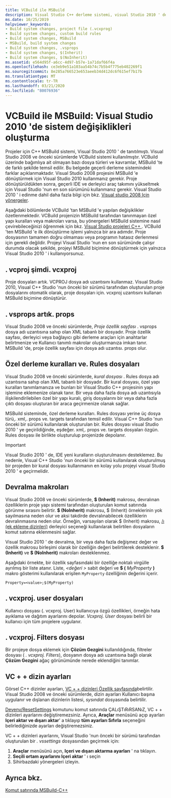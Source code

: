```yaml
---
title: VCBuild ile MSBuild
description: Visual Studio C++ derleme sistemi, visual Studio 2010 ' de VCBuild ile MSBuild 'e değiştirilmiştir.
ms.date: 10/25/2019
helpviewer_keywords:
- Build system changes, project file (.vcxprog)
- Build system changes, custom build rules
- Build system changes, MSBuild
- MSBuild, build system changes
- Build system changes, .vsprops
- Build system changes, $(Inherit)
- Build system changes, $(NoInherit)
ms.assetid: e564d95f-a6cc-4d97-b57e-1a71daf66f4a
ms.openlocfilehash: ce3eb9e51a103aa54b74c7b5b4f775eb402269f1
ms.sourcegitcommit: 8e285a766523e653aeeb34d412dc6f615ef7b17b
ms.translationtype: MT
ms.contentlocale: tr-TR
ms.lasthandoff: 03/21/2020
ms.locfileid: "80076936"
---
```

# <a name="vcbuild-vs-msbuild-build-system-changes-in-visual-studio-2010"></a>VCBuild ile MSBuild: Visual Studio 2010 'de sistem değişiklikleri oluşturma

Projeler için C++ MSBuild sistemi, Visual Studio 2010 ' de tanıtılmıştı. Visual Studio 2008 ve önceki sürümlerde VCBuild sistemi kullanılmıştır. VCBuild üzerinde bağımlıya ait olmayan bazı dosya türleri ve kavramlar, MSBuild 'te de farklı şekilde temsil edilir. Bu belgede geçerli derleme sistemindeki farklar açıklanmaktadır. Visual Studio 2008 projesini MSBuild 'e dönüştürmek için Visual Studio 2010 kullanmanız gerekir. Proje dönüştürüldükten sonra, geçerli IDE ve derleyici araç takımını yükseltmek için Visual Studio 'nun en son sürümünü kullanmanız gerekir. Visual Studio 2010 ' i edinme dahil daha fazla bilgi için bkz. [Visual studio 2008 Için yönergeler](use-native-multi-targeting.md#instructions-for-visual-studio-2008).

Aşağıdaki bölümlerde VCBuild 'tan MSBuild 'e yapılan değişiklikler özetlenmektedir. VCBuild projenizin MSBuild tarafından tanınmayan özel yapı kuralları veya makroları varsa, bu yönergeleri MSBuild sistemine nasıl çevirebileceğinizi öğrenmek için bkz. [Visual Studio projeleri C++ ](../build/creating-and-managing-visual-cpp-projects.md) . VCBuild 'ten MSBuild 'e ilk dönüştürme işlemi yalnızca bir ara adımdır. Proje dosyasının tamamen doğru olmaması veya programın hatasız derlenmesi için gerekli değildir. Projeyi Visual Studio 'nun en son sürümünde çalışır durumda olacak şekilde, projeyi MSBuild biçimine dönüştürmek için yalnızca Visual Studio 2010 ' i kullanıyorsunuz.

## <a name="vcproj-is-now-vcxproj"></a>. vcproj şimdi. vcxproj

Proje dosyaları artık. VCPROJ dosya adı uzantısını kullanmaz. Visual Studio 2010, Visual C++ Studio 'nun önceki bir sürümü tarafından oluşturulan proje dosyalarını otomatik olarak, proje dosyaları için. vcxproj uzantısını kullanan MSBuild biçimine dönüştürür.

## <a name="vsprops-is-now-props"></a>. vsprops artık. props

Visual Studio 2008 ve önceki sürümlerde, *Proje özellik sayfası* . vsprops dosya adı uzantısına sahıp olan XML tabanlı bir dosyadır. Proje özellik sayfası, derleyici veya bağlayıcı gibi derleme araçları için anahtarlar belirtmenize ve Kullanıcı tanımlı makrolar oluşturmanıza imkan tanır. MSBuild 'de, proje özellik sayfası için dosya adı uzantısı. props olur.

## <a name="custom-build-rules-and-rules-files"></a>Özel derleme kuralları ve. Rules dosyaları

Visual Studio 2008 ve önceki sürümlerde, *kural dosyası* . Rules dosya adı uzantısına sahıp olan XML tabanlı bir dosyadır. Bir kural dosyası, özel yapı kuralları tanımlamanıza ve bunları bir Visual Studio C++ projesinin yapı işlemine eklemenize olanak tanır. Bir veya daha fazla dosya adı uzantısıyla ilişkilendirilebilen özel bir yapı kuralı, giriş dosyalarını bir veya daha fazla çıktı dosyası oluşturan bir araca geçirmenize olanak sağlar.

MSBuild sisteminde, özel derleme kuralları. Rules dosyası yerine üç dosya türü,. xml,. props ve. targets tarafından temsil edilir. Visual C++ Studio 'nun önceki bir sürümü kullanılarak oluşturulan bir. Rules dosyası visual Studio 2010 ' ye geçirildiğinde, eşdeğer. xml,. props ve. targets dosyaları özgün. Rules dosyası ile birlikte oluşturulup projenizde depolanır.

> [!IMPORTANT]
> Visual Studio 2010 ' de, IDE yeni kuralların oluşturulmasını desteklemez. Bu nedenle, Visual C++ Studio 'nun önceki bir sürümü kullanılarak oluşturulmuş bir projeden bir kural dosyası kullanmanın en kolay yolu projeyi visual Studio 2010 ' e geçirmelidir.

## <a name="inheritance-macros"></a>Devralma makroları

Visual Studio 2008 ve önceki sürümlerde, **$ (Inherit)** makrosu, devralınan özelliklerin proje yapı sistemi tarafından oluşturulan komut satırında görünme sırasını belirtir. **$ (NoInherit)** makrosu, $ (Inherit) örneklerinin yok sayılmasına neden olur ve aksi takdirde devralınabilecek özelliklerin devralınmasına neden olur. Örneğin, varsayılan olarak $ (Inherit) makrosu, [/ı (ek ekleme dizinleri)](../build/reference/i-additional-include-directories.md) derleyici seçeneği kullanılarak belirtilen dosyaların komut satırına eklenmesini sağlar.

Visual Studio 2010 ' de devralma, bir veya daha fazla değişmez değer ve özellik makrosu birleşimi olarak bir özelliğin değeri belirtilerek desteklenir. **$ (Inherit)** ve **$ (NoInherit)** makroları desteklenmez.

Aşağıdaki örnekte, bir özellik sayfasındaki bir özelliğe noktalı virgülle ayrılmış bir liste atanır. Liste, *\<değeri >* sabit değeri ve **$ (** <em>MyProperty</em> **)** makro gösterimi kullanılarak erişilen `MyProperty` özelliğinin değerini içerir.

```
Property=<value>;$(MyProperty)
```

## <a name="vcxprojuser-files"></a>. vcxproj. user dosyaları

Kullanıcı dosyası (. vcxproj. User) kullanıcıya özgü özellikleri, örneğin hata ayıklama ve dağıtım ayarlarını depolar. *Vcxproj. User* dosyası belirli bir kullanıcı için tüm projelere uygulanır.

## <a name="vcxprojfilters-file"></a>. vcxproj. Filters dosyası

Bir projeye dosya eklemek için **Çözüm Gezgini** kullanıldığında, filtreler dosyası ( *. vcxproj. Filters*), dosyanın dosya adı uzantısına bağlı olarak **Çözüm Gezgini** ağaç görünümünde nerede eklendiğini tanımlar.

## <a name="vc-directories-settings"></a>VC + + dizin ayarları

Görsel C++ dizinler ayarları, [VC + + dizinleri Özellik sayfasında](../ide/vcpp-directories-property-page.md)belirtilir. Visual Studio 2008 ve önceki sürümlerde, dizin ayarları Kullanıcı başına uygulanır ve dışlanan dizinlerin listesi, *sysındat* dosyasında belirtilir.

[Devenv/ResetSettings](/visualstudio/ide/reference/resetsettings-devenv-exe) komutunu komut satırında ÇALıŞTıRıRSANıZ, VC + + dizinleri ayarlarını değiştiremezsiniz. Ayrıca, **Araçlar** menüsünü açıp ayarları **Içeri aktar ve dışarı aktar**' a tıklayıp **tüm ayarları Sıfırla** seçeneğini belirlediğinizde ayarları değiştiremezsiniz.

VC + + dizinleri ayarlarını, Visual Studio 'nun önceki bir sürümü tarafından oluşturulan bir *. vssettings* dosyasından geçirmek için:

1. **Araçlar** menüsünü açın, **Içeri ve dışarı aktarma ayarları** ' na tıklayın.
2. **Seçili ortam ayarlarını Içeri aktar** ' ı seçin
3. Sihirbazdaki yönergeleri izleyin.

## <a name="see-also"></a>Ayrıca bkz.

[Komut satırında MSBuild-C++](../build/msbuild-visual-cpp.md)
